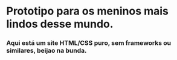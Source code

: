 <h1>Prototipo para os meninos mais lindos desse mundo.</h1>
<th/>
<h3>Aqui está um site HTML/CSS puro, sem frameworks ou similares, beijao na bunda.</h3>
